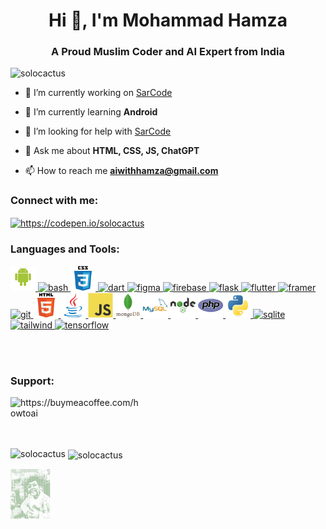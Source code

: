 <style>
 body{
 background-color:#0000;
 }
</style>

<h1 align="center">Hi 👋, I'm Mohammad Hamza</h1>
<h3 align="center">A Proud Muslim Coder and AI Expert from India</h3>

<p align="left"> <img src="https://komarev.com/ghpvc/?username=solocactus&label=Profile%20views&color=0e75b6&style=flat" alt="solocactus" /> </p>

- 🔭 I’m currently working on [SarCode](sarcode.netlify.app)

- 🌱 I’m currently learning **Android**

- 🤝 I’m looking for help with [SarCode](sarcode.netlify.app)

- 💬 Ask me about **HTML, CSS, JS, ChatGPT**

- 📫 How to reach me **aiwithhamza@gmail.com**

<h3 align="left">Connect with me:</h3>
<p align="left">
<a href="https://codepen.io/solocactus" target="blank"><img align="center" src="https://raw.githubusercontent.com/rahuldkjain/github-profile-readme-generator/master/src/images/icons/Social/codepen.svg" alt="https://codepen.io/solocactus" height="30" width="40" /></a>
</p>

<h3 align="left">Languages and Tools:</h3>
<p align="left"> <a href="https://developer.android.com" target="_blank" rel="noreferrer"> <img src="https://raw.githubusercontent.com/devicons/devicon/master/icons/android/android-original-wordmark.svg" alt="android" width="40" height="40"/> </a> <a href="https://www.gnu.org/software/bash/" target="_blank" rel="noreferrer"> <img src="https://www.vectorlogo.zone/logos/gnu_bash/gnu_bash-icon.svg" alt="bash" width="40" height="40"/> </a> <a href="https://www.w3schools.com/css/" target="_blank" rel="noreferrer"> <img src="https://raw.githubusercontent.com/devicons/devicon/master/icons/css3/css3-original-wordmark.svg" alt="css3" width="40" height="40"/> </a> <a href="https://dart.dev" target="_blank" rel="noreferrer"> <img src="https://www.vectorlogo.zone/logos/dartlang/dartlang-icon.svg" alt="dart" width="40" height="40"/> </a> <a href="https://www.figma.com/" target="_blank" rel="noreferrer"> <img src="https://www.vectorlogo.zone/logos/figma/figma-icon.svg" alt="figma" width="40" height="40"/> </a> <a href="https://firebase.google.com/" target="_blank" rel="noreferrer"> <img src="https://www.vectorlogo.zone/logos/firebase/firebase-icon.svg" alt="firebase" width="40" height="40"/> </a> <a href="https://flask.palletsprojects.com/" target="_blank" rel="noreferrer"> <img src="https://www.vectorlogo.zone/logos/pocoo_flask/pocoo_flask-icon.svg" alt="flask" width="40" height="40"/> </a> <a href="https://flutter.dev" target="_blank" rel="noreferrer"> <img src="https://www.vectorlogo.zone/logos/flutterio/flutterio-icon.svg" alt="flutter" width="40" height="40"/> </a> <a href="https://www.framer.com/" target="_blank" rel="noreferrer"> <img src="https://www.vectorlogo.zone/logos/framer/framer-icon.svg" alt="framer" width="40" height="40"/> </a> <a href="https://git-scm.com/" target="_blank" rel="noreferrer"> <img src="https://www.vectorlogo.zone/logos/git-scm/git-scm-icon.svg" alt="git" width="40" height="40"/> </a> <a href="https://www.w3.org/html/" target="_blank" rel="noreferrer"> <img src="https://raw.githubusercontent.com/devicons/devicon/master/icons/html5/html5-original-wordmark.svg" alt="html5" width="40" height="40"/> </a> <a href="https://www.java.com" target="_blank" rel="noreferrer"> <img src="https://raw.githubusercontent.com/devicons/devicon/master/icons/java/java-original.svg" alt="java" width="40" height="40"/> </a> <a href="https://developer.mozilla.org/en-US/docs/Web/JavaScript" target="_blank" rel="noreferrer"> <img src="https://raw.githubusercontent.com/devicons/devicon/master/icons/javascript/javascript-original.svg" alt="javascript" width="40" height="40"/> </a> <a href="https://www.mongodb.com/" target="_blank" rel="noreferrer"> <img src="https://raw.githubusercontent.com/devicons/devicon/master/icons/mongodb/mongodb-original-wordmark.svg" alt="mongodb" width="40" height="40"/> </a> <a href="https://www.mysql.com/" target="_blank" rel="noreferrer"> <img src="https://raw.githubusercontent.com/devicons/devicon/master/icons/mysql/mysql-original-wordmark.svg" alt="mysql" width="40" height="40"/> </a> <a href="https://nodejs.org" target="_blank" rel="noreferrer"> <img src="https://raw.githubusercontent.com/devicons/devicon/master/icons/nodejs/nodejs-original-wordmark.svg" alt="nodejs" width="40" height="40"/> </a> <a href="https://www.php.net" target="_blank" rel="noreferrer"> <img src="https://raw.githubusercontent.com/devicons/devicon/master/icons/php/php-original.svg" alt="php" width="40" height="40"/> </a> <a href="https://www.python.org" target="_blank" rel="noreferrer"> <img src="https://raw.githubusercontent.com/devicons/devicon/master/icons/python/python-original.svg" alt="python" width="40" height="40"/> </a> <a href="https://www.sqlite.org/" target="_blank" rel="noreferrer"> <img src="https://www.vectorlogo.zone/logos/sqlite/sqlite-icon.svg" alt="sqlite" width="40" height="40"/> </a> <a href="https://tailwindcss.com/" target="_blank" rel="noreferrer"> <img src="https://www.vectorlogo.zone/logos/tailwindcss/tailwindcss-icon.svg" alt="tailwind" width="40" height="40"/> </a> <a href="https://www.tensorflow.org" target="_blank" rel="noreferrer"> <img src="https://www.vectorlogo.zone/logos/tensorflow/tensorflow-icon.svg" alt="tensorflow" width="40" height="40"/> </a> </p>
<br><br>
<h3 align="left">Support:</h3>
<p><a href="https://www.buymeacoffee.com/howtoai"> <img align="left" src="https://cdn.buymeacoffee.com/buttons/v2/default-yellow.png" height="50" width="210" alt="https://buymeacoffee.com/howtoai" /></a></p><br><br>
<br><br>

<p><img align="left" src="https://github-readme-stats.vercel.app/api/top-langs?username=solocactus&show_icons=true&locale=en&layout=compact" alt="solocactus" /></p>

<p>&nbsp;<img align="center" src="https://github-readme-stats.vercel.app/api?username=solocactus&show_icons=true&locale=en" alt="solocactus" /></p>

<pre style="font-size:0.7px;color:#135e00;">
:-:-==============+----::::--------=====================================================================--==-    ::.    .             ....  +@@@@@#%%%
::-=================-=-::---------=---==================================================================--+: .::...  .:::         -=-=-:  .*%@*:   -%=
::-==================---------=====-=-=================================================================-=+-:::.    ::-.:          : ..:. :.-#@@*=  .@+
::-================+==------==------=-=============================================================-==-=+-:       .:--...-+-::::=--::  .:.--=-=#@@*-#@
::-=======================-==--===================================================-================#@#+=-:.-.    .::--*:.=.                . -  .+@@@#
.-=::=:--=======================================---=======-=-==--:---:=-:::.---:...:......:::--+---=##%-=--=--  ..:.:-:.  :                 ..=+ .-*%@
.-=-:----::========*+====--==--=====-====---+-=---=-=         -     ...:   .   :      ..   ::=------=+#@*:--:=-.:::.::::-=:.:             .  -:#+#%@@@
.-=:            .:-#@@+-=-----::::-:-+:-+*=+-=::-+=:-..    .  :     -:-   : :::  .    .:..::-:=+:--:-:--::::++=:-::---::-*::--:=         ..-=+%@@@#*.:
.-=::..:.          .-=:::     .:::.=*=--+++*-=::-==+:-  .  .: :-  ..:-:  .-.-:-.  ::  ::-==:---:--==----=---===---::::-*:-:- ..:#=     .=*---=++%@#-  
.-=:     .::.::..... .+*: .:  .-..:---=-:==*+--+=*+*.   : . : .:    ::: .:--+:-.  :------:-:++=*%#=++-#-::::+=-------:-+-::=+#%@@#:...=#*+:.     +:   
.-=:             .:::=-. .:   -:  .=--:=%*:*==-*#==*-..      ..-: .:.-:..:=#- +:-:=+##***+=+#%%%@%+*@@+#%:--=====++-:-==---*=#%@@*+*#+---=+*= .   +...
 -=:                   ...:::::.  :..--==-:--.-:-------.     .  . .::--::#%%#%@@@@@@@@@@@@@@@@@@@@@##@#@@==+#+*++*+==*==**+**@@@@@@*=+-:::.:  .   :.:*
.-=:...                        .:-----:=:::   ...:-:--::...-::..:------:=@%@@@@@@@@@@@@@@@@@@@@@@@@@@@@@@@@@@#%#*##%###++@@@@#**#*++-:: -:++         .
 -=:   ...                       .:+=--:-.-:. :::..:-::--....-=----#=::*@@@@@@@@@@@@@@@@@@@@@@@@@@@@@@@@@@@@@%++*#@@@@@%#**=+*++-*:#+---+@#    ..     
 -=:       ...                :=+#%#++++-:::-::.:-.--=+*+#*--==#%#+#**@@@@@@@@@@@@@@@@@@@@@@@@@@@@@@@@@@@@@@#+=+*##*=-+#%@@##@@*:=**=-+*@%#-.   .     
 :-:          ...      :-::-+%@#%**%@@@=-=-=--..=--**==%%=+*+-=+%%@@@@@@@@@@@@@@@@@@@@@@@@@@@@@@@@@@@@@@@@@@@@@@@@@@@@@@@@@@@@%*++#==*#-*:+           
 :--:::::::--:--+**.#@@@@@@@@@@@@@@@@#*=-=:+=--=+**%@@@@@#=@%*%@@*#@@@@@@@@@@@@@@@@@@@@@@@@@@@@@@@@@@@@@@@@@@@@@@@@@@@@@@@@@@@@@:*+#@=:  -.        .::
 .--+**+-==%#%+*@@@@%##+#@@@@@@%%@@%@*%#::-*--##++++#@@@#%+*@=#%%@@@@@@@@@@@@@@@@@@@@@@@@@@%%%@@@@@@@@@@@@@@@@@@@@@@@@@@@@@@@@@%-#-@@%##*+:  .:-+*++=:
 ..=%%*=-===##@%++%%#####%##@@@@@@%%#=-+ +#++:*#===*@#-  *:+:=@%@@@@@@@@@@@@@@@@@@@@@@%%%#===--:%@@@@@@@@@@@@@@@@@@@@@@@@@@#+%%@*@@@@@@%@@@=+#@@@@@#*-
  .=@@@=---*@@@@@#-%@@##*=@@@@@@@@*+%:-=::=:%%=*@*:=#+%=..+@%@#%@@@@@@@@@@@@@@@@@@@%%#+=:=--:.  --*@@@@@@@@@@@@@@@@%@@@@@%@@#-%@@@@%=+#@@%#@@@@@%+-=*#
   -@@**=:-=+%@@@@#-@@@%**++%@@@=*%%# :::-*=*%%*@@@@#@%@@@@@@@#@@@@@@@@@%%%%%%%#*+=-::::::.       .%@@@@@@@@@@@@#%@@@@@@@%%%@@@@%@@@#*%@*%@%%@+=.-+@%#
   -@@@#=:--+=*#%+##+@%%@+=:++%%#-=@#= .-:#*+%*.*=+%@@#@@@@@@@@@@@@@@%%%**+==-::.....    .::-:.    :*@@@@@@@@@@@#+@@@@@@@@=*@@@#@@@@@+-*%#+*==*=#@@@@%
   -@@#*=-==*+=+--*#%%++%*-==#=**:-*:---=:+@#%@+#%.-**#@@@@@@@@@@@@@%%%+--::.      ..-==+====:.   .: .+@@@@@@@@@@@@@@%@%%@##@@#=*%@@%##%@@@@@@@@@@@@@@
   -@@++-+*-#*%#=-++++*+#@@#+=-=:-:::::=-=-#@@@##%#*@@@@@@@@@@@@@@@%%#+------::-:-**+=+%@@@%+-:.    . :*%@@@@@@@@@@@@%%%*#@@@@%%@@@@@@@@@@@@@@@@@@@@@@
   :%##+=*%++%@%@**=-=+-=+=-++:+-#*.:::=*%@@@@@@@@%%@@@@@@@@@@@@@@@%%%@%%#%#%%%#+##*%@@@@@@####%@%*@@*==*%@@@@@@@@@@@@@@@@@@@@@@@@@@@@@@@@@@@@@@@@@@@@
   .*=%#*=++=%@@@*#+:-*+--+:-::*=+%*:=--=%@%@%%#%%@@@*==@@@@@@@@@@#====*%##%#*%*+*+--%@@@@@@@*@@@%+%#+--+#@@@*@@@@#@@@@@@@:@@@@@@@@@@@@@@@@@@@@@@@@@@@
   -@@@%--*--#%*@+-+-==--=+=-::=#:+#**++=+=--*####%@#+%@@@@@@@@#===@+-+%%@@@@%*@*-+*-#@@@%@@@%#+-.....    =@@**-:+%####%@@:%@@@@@@@@@@@@@@@@@@@@@@@@@@
   :@%@%+:=-:++--=-*=+=--:-=::-:+..=.   .-.  -*####@@@@@@@@@@@=--*#@%@@@@@@@@@*#:  .==-+***+-:.          ..%@##*%##@@@@@#*++@@@@@@@@@@@@@@@@@@@@@@@@@@
   =@@@@@++==+#--=:--:-::::==----:::-....-:.:=::-:*@#@@@@@@@@@@=.=@%@@@%@@@@@@%:.    :==-------:.       .::+%*=.-#.-+%@@@=#-@@@@@@@@@@@@@@@@@@@@@@@@@@
   =@@*%@@@+=%@--==:::::-::------        .:.:*++**@@@*#@%%@@@@@@#.%@@@@@@%#*==:        :*=.            ::::-=@@%=+    :%@+% @@@@@@@@@@@@@@@@@@@@@@@@@@
   =@@@*%%##@+=*+*+*-=---::---@@* .-:==***##+#%*##%@*:#@@@@@@@@@@%-=-==-:.:::.::--++*##*#@%*-::::::::::::::--+%%=       @#*:%@@@@@@@@@@@@@@@@@@@@@@@@@
   :@%%+=:--=++------=-==-:--=@@..:..::=...*-*...+#%%*@@@@@@@@@@@@#:.:---: -#+@@@%@@@@%##%%%%%**+=-::::::::::=:+.       =@=++@@@@@@@@@@@@@@@@@@@@@@@@@
   :@@%*::--::-+--==--===##**+@@-*=   =-   :-+:=:.#%@@@@@@@@@@@@@@+::    .*%@@@%%%%#+-    -#@@@%%%%*+-::::::.  :.=+**+: :@=%-@@@@@@@@@@@@@@@@@@@@@@@@@
:..+@%-*-#*-%%+%**#+*@@@@@@@@%%@:++ : -- --.-*  --%@@@@@@@@@@@@@@@*::::::*%@%+=+****=+==-::.#@@@@%%%*-:::::-%=. -%#%%#* -@+@.@@@@@@@@@@@@@@@@@@@@@@@@@
   =@%:%=+#-+%-%@#@#*@@@@@@@@@@@#**:.:*-=..==++:.+#%@@@**@@@@@@@@@@-:::=#%@@%%-+%@@%%#*#%%@@@@@@@%#-:::::::=@@*.    .==-@@%+-#@@@@@@@@@@@@@@@@@@@@@@@@
   =@%==--*#+#*#@@@%@@%@@@@@@@@@@**=:-*-#--=+.+---%@@@%###@*%@@@@@@%*#%%%@@@@%%@@+: .-==*+=-:-+%%%%%=--:::.*@@@%:      +@@@=*+@@@@@@@@@@@@@@@@@@@@@@@@
   :=   ..-+=++%@%@@@@@@@@@@@@@@@#=...::=:.:--=::-%#@#-##%@%@%@@@@@@%%%%%%@@@@@@@%@+-:.-+=:.  :=*%%%%%*::::-@@@@@.       -#=%:@@@@@@@@@@@@@@@@@@@@@@@@
   -#             @@@@@@@@@@@@@@@##*--+:*=-=+:+=-==+@@#=%@#*+#@@@@@@@%%%#=#@%#=++*#*#%%#=::.  :::=#%%%%==-::#@@@@:          - @@@@@@@@@@@@@@@@@@@@@@@@
   .-  . -.       %@@@@@@@@@@@@@@%#:   .: . = +.:.+*@@%#@%*+++*@@%@@@@@%%##%%*:::::-*%%*-::::  :::-%%%%%%-::+@@%%-            :*#@@@%@@@@@@@@@@@@@@@@@
    . +%:@#+#==.  *%@@@@@@@@@@@@@#-. .   .:.    =  :%@@@+---++#@@+*@@#+=%%%%%*-::::...:.   :  ::::=*%%%%%=-:#@@:-                .*@%@@@@@@@@@@@@@@@@@
   -%. **@+=*@%   --#@@@@@@@@@@@@#        .:    += :%@@@%%%##*%@@%%+:    -#%%%+:::.      :::::::=#%%%%%%%+-+%@-                     .-=*%@@@@#@@@@@@@@
.  .*: #%%*-:--   +##%#@@@@@@@@@@@-.      ::--:- .-#%@%#@@%+...@@.:+:     .+##%*-:.::..::====+*%%%%%%%%%%%%%@=                           -*@%#@@@@@@@@
=--=+=-#*##@%*+==:-@@@@@@@@@@@@@@@#=-.-=:: . ::----+#@@@@@@@%@@@@@+-=: --=-::-+*%##*##%%%%%@@%%%%%%%%%%%%%%@=                    .*:.      .-+*%@@%@@@
@@@@@@@@@@@@@@@@@#.@@@@@@@@@@@@@@@%##++*-+==-====++*#@@@@%@@@##@@=:+ .*+=.    :-*:.-+#%@@@@@@@@@%%%%%%%%%%%:                   : .. :.          =@@@%@
+-------=-*+=%@@@+ @@@@@@@@@@@@@@@@@*:.++@=-*@+##+*+*@@@@@@@@@@@*=-::.=+      :++     *#%%%@@@@@@@@@@@@%@+                   . :=.- .             -*@@
:  :+-  .:=::#@@@= %@@@@@@@@@@@@@@@@*.::#@:.-@*%+:-##@@@@#=+%@#- :  :-==.::..--%      .%%%@@@@@@@@@@@@@*.                   :=..-- .=  :  :..       :#
-  -=   ::.-+@@@@- *@@@@@@@@@@@@@@@@@-.#%@:.+%#% * +#@@##%++-  :--..-===:... ==.        =%%@@@@@@@@@@*.        :          .+...  -. -.:: .=   ..-     
=  :@.  -:.. @@@@. =@@@@@@@@@@@@@@@@@%*#@@@+*@%@=.+*%%@@@@+.  -..=--:.--     =.           =*%@@@@%*=                  .  -++=     -.  .  .. .... -    
:-*#@%*##%###@@@@. :@@@@@@@@@@@@@@@@@@@@@@%%%%%@%#*%##@%#   --   : =:. =     -                                       ...*#=.:-     -- .. :.: ..    .  
::=@@@@@@@@@@@@@@   @@@@@@@@@@@@@@@@@@@@@@@@%@@@%#*#%%+.  .:.:-..-:..  :   .:                                        :-+*. :.:=   .--.:  =...     . . 
:::-:  .#= .+@@@@   %@@@@@@@@@@@@@@@@*+@@@@@@@@@%@%%+  ..:.   -+=:.   .-....:                                  ::.   +-:-.  ...=:-+#=%+-=..        : .
:::::. .%==:%@@@@ . ***%@@@@@@@@@@@%+%@@%@@@@@@@@%-  ..:-..  --.--=--=---.  .                                   .-.  +:.   :=:---..-.--.-=          .:
:::::- :%=-:#@@@@:-=*@@@@@@%@@@@@@@#@@@@@@@@@@@*: ..:::  ::-=.:.  -:.   :  :                                    - =   -:-  %@:..   .: -.- ::       .. 
+##- .  . : +@@@%-+#+@@@*%@@@@@@@@@@@@@@@@@@@+.  .::::.  =--+-     ::   . .+                                  . -:--: .-== -#-      - :::=.:.   .:  ::
+:     =   .  -#*+=@+@@@@@@@@@@@@@@@@@@@@@@+   .::  ...+=.-. :=-:::=*:--=..-                                  .=--:: .=-. .%%=      - .-: =..- :. --. 
.:    .=   -  :.-#=@*@@@@@@%*+*++=+#%@@@@= .:::     :---==  .. :*#@#+=::.:  :                                  =.%...:.-#%%#@+      .: =#  +-:=:-=.   
%#..:--*   -  .  =%%=*+===--::-=*****%@@=.::...::::=:::..:-=: -##%@@:-.::.  :            ..:+                  -:+.--.+@@@@+#* ......+.=%:  ++-+=     
@@:#%%@@###+-=.-##%%=+%@@%*#*@@@@@@@@@@:::.   ..-......  :=+#%%*@@@@#==  .. -        :=+++*-+*.               ..:-.:+::@@%@%+%:.:::::+=-%=:+ =*=.-:   
.+#@@@@@@@@@@@@@@@@@%%@@@@@@@@@@@@@@@@+ . .-...   -..-..  .-*@@@@@@@@+#++==-+       -%%%%%%###%=::.           . +  .=:-%@@@@%%=::..   . ::*:*- .+ -:=-
 .@@@@@@@@@@@@@@@@@@%=@@@@@@@@@@@@@@@@:  .:...   ...: .    .:+#@@@@@@@##.. ::     :. .-:=+#@#@@%+-:-:           *  .@-.#@@%##+--         :=#. : -=+=-.
#@@@@@@@@@@@@@@@@**++-#*-+#%@@@@@@@@@%- .     :. .  ... :  .  ...:+#@@@%=:       +%%%%%%%%@@%%@@@#-:-+.        :=   += =+*#@+-+ - ....:::*:%%:. +++* :
@@@@@@@@@@@@@@@@=::-==-:::::-====*%%*** .    ::-.        =-:      . --+%%%*=: .  =*%%***#**%@@%%@@%#+*#:   ..=.:+:: =.:=##@@+#*.+.... ..::-*@%.*%-..=-
@@@@@@@@@@@@@@%-:---  :::::::::::::-+#%=    .:...::.    ::-.          #%%@%++*=-   .:-===-: :%@%%%%%%%%%@@@@@%%#=:-.=.- +=+%*++--:....    ::@@@@#:.. .
+#@@@@@@@@@@#----:::  :::::::::::::::::-.   :   :...:.::-..:-  .    .:#%%%%#: =*-..  .:-+#*.  +%@%%@@%#%@%%#%@@@* .:+-+....:*.:* -        ..*@@@#-... 
:.:-@@#+#*=====:::::  ::::::::::::::-===+#:.. =..   :-.   .:     ..:--#%++=--=.=%#=+-..    ::   -#%%@@%%%%@@@@%=- - :-==-::::+:--..        -=%@@%+#= :
    @%#+::-+-:::::::  ::::::::--====-:::+@@%: --    . :. -     :       ..:+%%%%%%@%#=-.      .::.  ::=%%%%@@@%%#.:-:.=:-:-*%@%%*%+*-++*+=:=-:%@@@%#*#%
    @@%#=--:::::::::. .::-=====-:::::---@@@@@@+-     ..:-.     =+.:: ..-.   :-*%@@@@%*=::.       ...  -*@@@#++*@@*:*=#-*.%@@@@%%%+*#+#:::- ..+%@@- =@*
    +++=-:::::::::::. :=---::::::::::::+@@@@@@@@=       :     .*@#####*-.        :-=+#%%*-.              :*. :=+==++-+%+%*@@@@%##*-.+ -    ..:#@@.  .:
    ===--::::::-----: .::::::::::::::=:#@%@@@@@@@%.     .    :#@*-==- =**=::  .:::-     :-.               +=          -.++%@@@@***-:+::=.  ...#%% .. .
    .#%*-:+++==-::::: ::::::*#+-=+-::**#@@@@@@@@@@:      . .-%%::::: :::#%++**#=-.                        =#. : .        . @@@@%+-#-.*:--..:-=:+#::...
    =%@@#-::::::::::..:::::::=%@**%+==#@@%@@@@@@@@@#+-     -%@: :#**==:-%-::+@@@%*=-:::.                  ++             : :=:-.-:=:-.  .  ..   .-.: .
.:..:=+++-::-=-.....:::---==+++*###%@@@@@@@@@@@@@@@@@@@** :*@@ :-.:-=--:*:::*@@@@@@@@#-:      .::.       :%*.             . .-.:.        ..:.         
-----::::::----::::::::--=*#%@@@@@@@@@@@@@@@@@@@@@@@@@@@@:-@@@#=      .     .:-=++++***=.     .    .    .=@%- : ...  .    .   .              :-       
:::::::-=#+:::::::-=+#%@@@@@@@@@@@@@@@@@@@@@@@@@@@@@@@@@@%*@@@@%=:-..:-:      .:.             ...  .   :-%@%. . ......::. +                .  .: ..   
::::::=%*#%::-++#+@@@@@@@@@@@@@##@@@@@@@@@@@@@@@@%%@@@@@@@%**#*#+%+:-=*=:....--=#-.      .::::-:::::::::+%@%- : .  .  ..  -     . .        .:-.=.--- .
::::::=@=:-*@@@*#@%@@@@@@@@@@@#+*#%@@@@@%@@@@@@%@+ -%@@@@@@@@@%#%@#   .*#@@%%@@%%#*++====-:::-+*::::::-+%@@*. :           :  .. :            .. .    .
:::::-+@+. -@@@=*#@@@@@@@%%%%%#@@@@@@@@%#*+====+**+%*@@@@@@@@@@@@@@--: -@@#+#@@@@%%%#@@@%%#=-:::::::--=%%@@+: :           - :.  -..:..    ..  + .. . :
:-=*##*-:. .@@@@@@@@%%%%@@@@@%+#@@@@@@@*====-=========%@@@@@@@@@@@@@%=. ###:+@@@@%%#@#@@%##*+:::-=---++%%@@+. :           : -=-:#+:+          -. : ..*
*@%@@+-:*#**@@@%%%%%@@@@@@@@@@***=+@@@%=----::-------==*%@@@@@@@@@@@@+ --   -***#@#+=::. .=#*%#%%%%%%%%%%@@-. :           -     -:-**=-:-===:-%=-%- .*

</pre>
